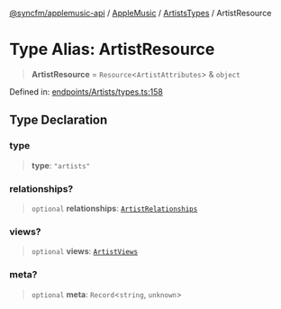 [@syncfm/applemusic-api](../../../../../../globals.md) / [AppleMusic](../../../index.md) / [ArtistsTypes](../index.md) / ArtistResource

# Type Alias: ArtistResource

> **ArtistResource** = `Resource`\<`ArtistAttributes`\> & `object`

Defined in: [endpoints/Artists/types.ts:158](https://github.com/sync-fm/applemusic-api/blob/a6a8471d4d51a41f6bd8af9d95c8abf0126e10f4/src/endpoints/Artists/types.ts#L158)

## Type Declaration

### type

> **type**: `"artists"`

### relationships?

> `optional` **relationships**: [`ArtistRelationships`](../interfaces/ArtistRelationships.md)

### views?

> `optional` **views**: [`ArtistViews`](../interfaces/ArtistViews.md)

### meta?

> `optional` **meta**: `Record`\<`string`, `unknown`\>
